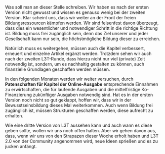 Was soll man an dieser Stelle schreiben. Wir haben es nach der ersten Version nicht gewusst und wissen es genauso wenig bei der zweiten Version. Klar scheint uns, dass wir weiter an der Front der freien Bildungsressourcen kämpfen werden. Wir sind felsenfest davon überzeugt, dass dies ein wesentlicher und notwendiger Schritt in die richtige Richtung ist. Bildung muss frei zugänglich sein, denn das Ziel unserer und jeder Gesellschaft kann nur sein, die höchstmögliche Bildung dieser zu erreichen.

Natürlich muss es weitergehen, müssen auch die Kapitel verbessert, erneuert und einzelne Artikel ergänzt werden. Trotzdem sehen wir auch nach der zweiten L3T-Runde, dass hierzu nicht nur viel (private) Zeit notwendig ist, sondern, um es nachhaltig gestalten zu können, auch finanzielle Grundlagen geschaffen werden müssen.

In den folgenden Monaten werden wir weiter versuchen, durch **Patenschaften für Kapitel der Online-Ausgabe** entsprechende Einnahmen zu erwirtschaften, die für laufende Ausgaben und die mittelfristige Ko-Finanzierung zukünftiger Ausgaben notwendig sind. Hat es in der ersten Version noch nicht so gut geklappt, hoffen wir, dass wir in der Bewusstseinsbildung dieses Mal weiterkommen. Auch wenn Bildung frei zugänglich ist, müssen Strukturen geschaffen werden, diese aufrecht zu erhalten.

Wie eine dritte Version von L3T aussehen kann und auch wann es diese geben sollte, wollen wir uns noch offen halten. Aber wir gehen davon aus, dass, wenn wir uns von den Strapazen dieser Woche erholt haben und L3T 2.0 von der Community angenommen wird, neue Ideen sprießen und es zu jucken anfängt.
